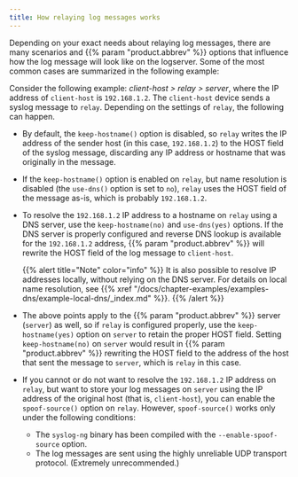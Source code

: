 ```yaml
---
title: How relaying log messages works
---
```

<!-- DISCLAIMER: This file is based on the syslog-ng Open Source Edition documentation https://github.com/balabit/syslog-ng-ose-guides/commit/2f4a52ee61d1ea9ad27cb4f3168b95408fddfdf2 and is used under the terms of The syslog-ng Open Source Edition Documentation License. The file has been modified by Axoflow. -->

Depending on your exact needs about relaying log messages, there are many scenarios and {{% param "product.abbrev" %}} options that influence how the log message will look like on the logserver. Some of the most common cases are summarized in the following example:

Consider the following example: *client-host > relay > server*, where the IP address of `client-host` is `192.168.1.2`. The `client-host` device sends a syslog message to `relay`. Depending on the settings of `relay`, the following can happen.

- By default, the `keep-hostname()` option is disabled, so `relay` writes the IP address of the sender host (in this case, `192.168.1.2`) to the HOST field of the syslog message, discarding any IP address or hostname that was originally in the message.

- If the `keep-hostname()` option is enabled on `relay`, but name resolution is disabled (the `use-dns()` option is set to `no`), `relay` uses the HOST field of the message as-is, which is probably `192.168.1.2`.

- To resolve the `192.168.1.2` IP address to a hostname on `relay` using a DNS server, use the `keep-hostname(no)` and `use-dns(yes)` options. If the DNS server is properly configured and reverse DNS lookup is available for the `192.168.1.2` address, {{% param "product.abbrev" %}} will rewrite the HOST field of the log message to `client-host`.

    {{% alert title="Note" color="info" %}}
It is also possible to resolve IP addresses locally, without relying on the DNS server. For details on local name resolution, see {{% xref "/docs/chapter-examples/examples-dns/example-local-dns/_index.md" %}}.
    {{% /alert %}}

- The above points apply to the {{% param "product.abbrev" %}} server (`server`) as well, so if `relay` is configured properly, use the `keep-hostname(yes)` option on `server` to retain the proper HOST field. Setting `keep-hostname(no)` on `server` would result in {{% param "product.abbrev" %}} rewriting the HOST field to the address of the host that sent the message to `server`, which is `relay` in this case.

- If you cannot or do not want to resolve the `192.168.1.2` IP address on `relay`, but want to store your log messages on `server` using the IP address of the original host (that is, `client-host`), you can enable the `spoof-source()` option on `relay`. However, `spoof-source()` works only under the following conditions:

    - The `syslog-ng` binary has been compiled with the `--enable-spoof-source` option.
    - The log messages are sent using the highly unreliable UDP transport protocol. (Extremely unrecommended.)

